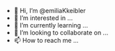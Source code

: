 - 👋 Hi, I’m @emiliaKkeibler
- 👀 I’m interested in ...
- 🌱 I’m currently learning ...
- 💞️ I’m looking to collaborate on ...
- 📫 How to reach me ...

<!---
emiliaKkeibler/emiliaKkeibler is a ✨ special ✨ repository because its `README.md` (this file) appears on your GitHub profile.
You can click the Preview link to take a look at your changes.
--->
